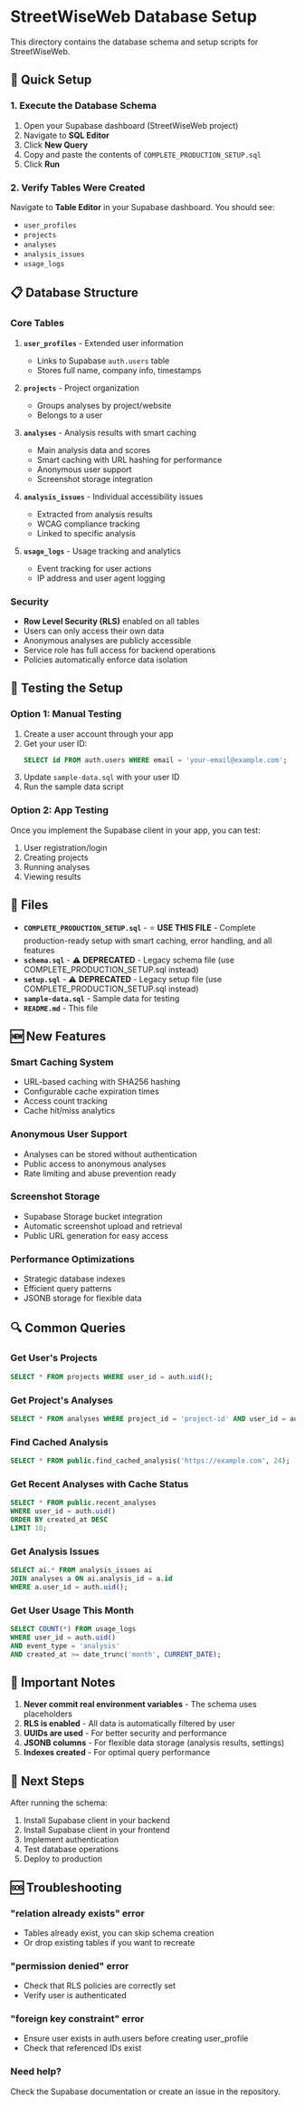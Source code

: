 # StreetWiseWeb Database Setup

This directory contains the database schema and setup scripts for StreetWiseWeb.

## 🚀 Quick Setup

### 1. **Execute the Database Schema**

1. Open your Supabase dashboard (StreetWiseWeb project)
2. Navigate to **SQL Editor**
3. Click **New Query**
4. Copy and paste the contents of `COMPLETE_PRODUCTION_SETUP.sql`
5. Click **Run**

### 2. **Verify Tables Were Created**

Navigate to **Table Editor** in your Supabase dashboard. You should see:
- `user_profiles`
- `projects`
- `analyses`
- `analysis_issues`
- `usage_logs`

## 📋 **Database Structure**

### **Core Tables**

1. **`user_profiles`** - Extended user information
   - Links to Supabase `auth.users` table
   - Stores full name, company info, timestamps

2. **`projects`** - Project organization
   - Groups analyses by project/website
   - Belongs to a user

3. **`analyses`** - Analysis results with smart caching
   - Main analysis data and scores
   - Smart caching with URL hashing for performance
   - Anonymous user support
   - Screenshot storage integration

4. **`analysis_issues`** - Individual accessibility issues
   - Extracted from analysis results
   - WCAG compliance tracking
   - Linked to specific analysis

5. **`usage_logs`** - Usage tracking and analytics
   - Event tracking for user actions
   - IP address and user agent logging

### **Security**

- **Row Level Security (RLS)** enabled on all tables
- Users can only access their own data
- Anonymous analyses are publicly accessible
- Service role has full access for backend operations
- Policies automatically enforce data isolation

## 🔧 **Testing the Setup**

### **Option 1: Manual Testing**

1. Create a user account through your app
2. Get your user ID:
   ```sql
   SELECT id FROM auth.users WHERE email = 'your-email@example.com';
   ```
3. Update `sample-data.sql` with your user ID
4. Run the sample data script

### **Option 2: App Testing**

Once you implement the Supabase client in your app, you can test:
1. User registration/login
2. Creating projects
3. Running analyses
4. Viewing results

## 📁 **Files**

- **`COMPLETE_PRODUCTION_SETUP.sql`** - ⭐ **USE THIS FILE** - Complete production-ready setup with smart caching, error handling, and all features
- **`schema.sql`** - ⚠️ **DEPRECATED** - Legacy schema file (use COMPLETE_PRODUCTION_SETUP.sql instead)
- **`setup.sql`** - ⚠️ **DEPRECATED** - Legacy setup file (use COMPLETE_PRODUCTION_SETUP.sql instead)
- **`sample-data.sql`** - Sample data for testing
- **`README.md`** - This file

## 🆕 **New Features**

### **Smart Caching System**
- URL-based caching with SHA256 hashing
- Configurable cache expiration times
- Access count tracking
- Cache hit/miss analytics

### **Anonymous User Support**
- Analyses can be stored without authentication
- Public access to anonymous analyses
- Rate limiting and abuse prevention ready

### **Screenshot Storage**
- Supabase Storage bucket integration
- Automatic screenshot upload and retrieval
- Public URL generation for easy access

### **Performance Optimizations**
- Strategic database indexes
- Efficient query patterns
- JSONB storage for flexible data

## 🔍 **Common Queries**

### **Get User's Projects**
```sql
SELECT * FROM projects WHERE user_id = auth.uid();
```

### **Get Project's Analyses**
```sql
SELECT * FROM analyses WHERE project_id = 'project-id' AND user_id = auth.uid();
```

### **Find Cached Analysis**
```sql
SELECT * FROM public.find_cached_analysis('https://example.com', 24);
```

### **Get Recent Analyses with Cache Status**
```sql
SELECT * FROM public.recent_analyses 
WHERE user_id = auth.uid() 
ORDER BY created_at DESC 
LIMIT 10;
```

### **Get Analysis Issues**
```sql
SELECT ai.* FROM analysis_issues ai
JOIN analyses a ON ai.analysis_id = a.id
WHERE a.user_id = auth.uid();
```

### **Get User Usage This Month**
```sql
SELECT COUNT(*) FROM usage_logs 
WHERE user_id = auth.uid() 
AND event_type = 'analysis' 
AND created_at >= date_trunc('month', CURRENT_DATE);
```

## 🚨 **Important Notes**

1. **Never commit real environment variables** - The schema uses placeholders
2. **RLS is enabled** - All data is automatically filtered by user
3. **UUIDs are used** - For better security and performance
4. **JSONB columns** - For flexible data storage (analysis results, settings)
5. **Indexes created** - For optimal query performance

## 🔄 **Next Steps**

After running the schema:
1. Install Supabase client in your backend
2. Install Supabase client in your frontend
3. Implement authentication
4. Test database operations
5. Deploy to production

## 🆘 **Troubleshooting**

### **"relation already exists" error**
- Tables already exist, you can skip schema creation
- Or drop existing tables if you want to recreate

### **"permission denied" error**
- Check that RLS policies are correctly set
- Verify user is authenticated

### **"foreign key constraint" error**
- Ensure user exists in auth.users before creating user_profile
- Check that referenced IDs exist

### **Need help?**
Check the Supabase documentation or create an issue in the repository.